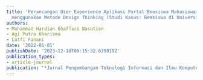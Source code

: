 ```yaml
---
title: 'Perancangan User Experience Aplikasi Portal Beasiswa Mahasiswa berbasis Mobile
  menggunakan Metode Design Thinking (Studi Kasus: Beasiswa di Universitas Brawijaya)'
authors:
- Muhammad Hardian Ghaffari Nasution
- Agi Putra Kharisma
- Lutfi Fanani
date: '2022-01-01'
publishDate: '2023-12-10T00:15:32.639819Z'
publication_types:
- article-journal
publication: '*Jurnal Pengembangan Teknologi Informasi dan Ilmu Komputer*'
---
```

